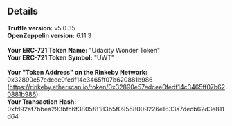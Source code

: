 ## Details
**Truffle version:** v5.0.35 <br>
**OpenZeppelin version:** 6.11.3 <br> <br>
**Your ERC-721 Token Name:** "Udacity Wonder Token" <br>
**Your ERC-721 Token Symbol:** "UWT" <br> <br>
**Your "Token Address" on the Rinkeby Network:** 0x32890e57edcee0fedf14c3465ff07b620881b986
(https://rinkeby.etherscan.io/token/0x32890e57edcee0fedf14c3465ff07b620881b986) <br>
**Your Transaction Hash:** 0xfd92af7bbea293bfc6f3805f8183b5f09558009226e1633a7decb62d3e811d64 <br>

